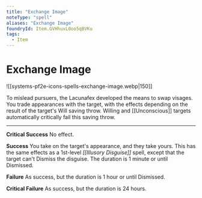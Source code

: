 ```yaml
---
title: "Exchange Image"
noteType: "spell"
aliases: "Exchange Image"
foundryId: Item.GVHhuxL0oo5qBVKu
tags:
  - Item
---
```


# Exchange Image
![[systems-pf2e-icons-spells-exchange-image.webp|150]]

To mislead pursuers, the Lacunafex developed the means to swap visages. You trade appearances with the target, with the effects depending on the result of the target's Will saving throw. Willing and [[Unconscious]] targets automatically critically fail this saving throw.

* * *

**Critical Success** No effect.

**Success** You take on the target's appearance, and they take yours. This has the same effects as a 1st-level _[[Illusory Disguise]]_ spell, except that the target can't Dismiss the disguise. The duration is 1 minute or until Dismissed.

**Failure** As success, but the duration is 1 hour or until Dismissed.

**Critical Failure** As success, but the duration is 24 hours.
